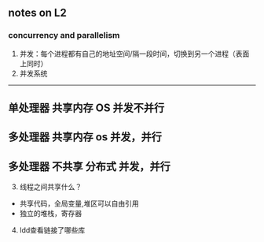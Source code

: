 ## notes on L2  

### concurrency and parallelism  
1. 并发：每个进程都有自己的地址空间/隔一段时间，切换到另一个进程（表面上同时）  
2. 并发系统  
---
单处理器	共享内存	OS		并发不并行  
---
多处理器	共享内存	os		并发，并行  
---
多处理器	不共享		分布式	并发，并行  
---
3. 线程之间共享什么？  
* 共享代码，全局变量,堆区可以自由引用  
* 独立的堆栈，寄存器  
4. ldd查看链接了哪些库 
